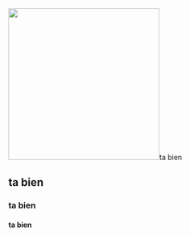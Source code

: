 <div class="header" aling="center">
<img src="https://media0.giphy.com/media/WUDGo9jYZzVt3DExhi/giphy.gif?cid=ecf05e478vu5lz3ia5t4ji7zpvevqpp2sv0ib0kohu5yjeqm&ep=v1_gifs_search&rid=giphy.gif&ct=g" width="300"

  <h1>ta bien</h1>
<h2>ta bien</h2>
<h3>ta bien</h3>
<h4>ta bien</h4>

